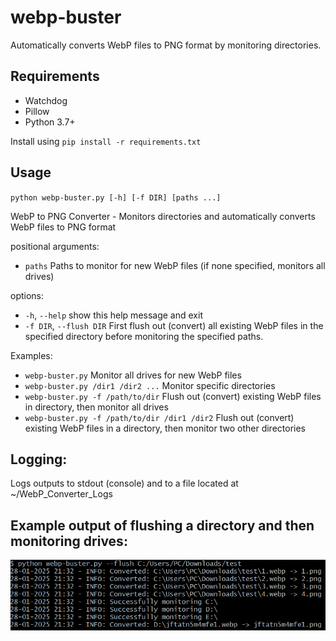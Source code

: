 # webp-buster
Automatically converts WebP files to PNG format by monitoring directories.

## Requirements
- Watchdog
- Pillow
- Python 3.7+

Install using `pip install -r requirements.txt`

##  Usage
`python webp-buster.py [-h] [-f DIR] [paths ...]`

WebP to PNG Converter - Monitors directories and automatically converts WebP files to PNG format

positional arguments:
- `paths`              Paths to monitor for new WebP files (if none specified,
                       monitors all drives)

options:
-  `-h`, `--help`           show this help message and exit
-  `-f DIR`, `--flush DIR`  First flush out (convert) all existing WebP files in
                       the specified directory before monitoring the specified
                       paths.

Examples:
- `webp-buster.py` Monitor all drives for new WebP files
- `webp-buster.py /dir1 /dir2 ...` Monitor specific directories
- `webp-buster.py -f /path/to/dir` Flush out (convert) existing WebP files in directory, then monitor all drives
- `webp-buster.py -f /path/to/dir /dir1 /dir2` Flush out (convert) existing WebP files in a directory, then monitor two other directories

## Logging:
Logs outputs to stdout (console) and to a file located at ~/WebP_Converter_Logs

## Example output of flushing a directory and then monitoring drives:
![Test Image](test.PNG)
